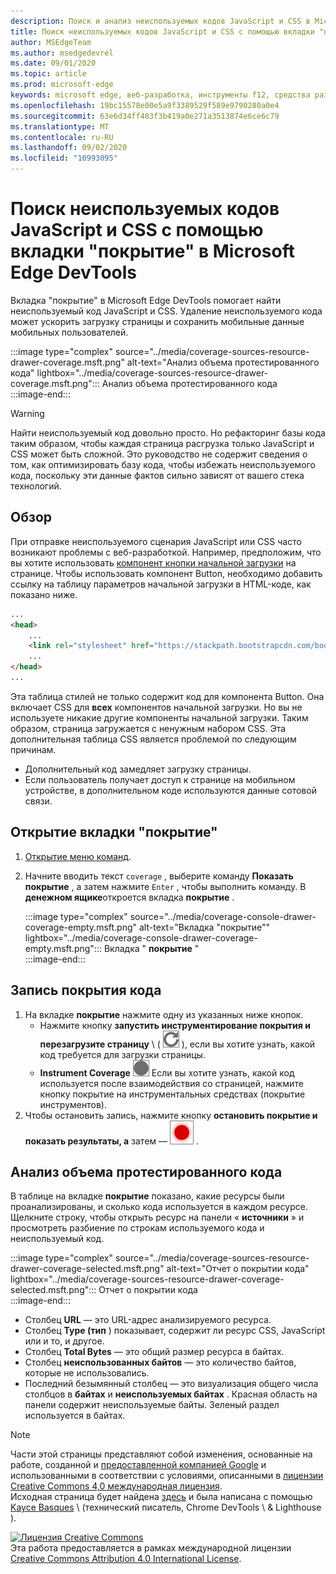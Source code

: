 ```yaml
---
description: Поиск и анализ неиспользуемых кодов JavaScript и CSS в Microsoft Edge DevTools.
title: Поиск неиспользуемых кодов JavaScript и CSS с помощью вкладки "покрытие" в Microsoft Edge DevTools
author: MSEdgeTeam
ms.author: msedgedevrel
ms.date: 09/01/2020
ms.topic: article
ms.prod: microsoft-edge
keywords: microsoft edge, веб-разработка, инструменты f12, средства разработчика
ms.openlocfilehash: 19bc15578e00e5a9f3389529f589e9790280a0e4
ms.sourcegitcommit: 63e6d34ff483f3b419a0e271a3513874e6ce6c79
ms.translationtype: MT
ms.contentlocale: ru-RU
ms.lasthandoff: 09/02/2020
ms.locfileid: "10993095"
---
```

<!-- Copyright Kayce Basques 

   Licensed under the Apache License, Version 2.0 (the "License");
   you may not use this file except in compliance with the License.
   You may obtain a copy of the License at

       https://www.apache.org/licenses/LICENSE-2.0

   Unless required by applicable law or agreed to in writing, software
   distributed under the License is distributed on an "AS IS" BASIS,
   WITHOUT WARRANTIES OR CONDITIONS OF ANY KIND, either express or implied.
   See the License for the specific language governing permissions and
   limitations under the License.  -->





# Поиск неиспользуемых кодов JavaScript и CSS с помощью вкладки "покрытие" в Microsoft Edge DevTools   



Вкладка "покрытие" в Microsoft Edge DevTools помогает найти неиспользуемый код JavaScript и CSS.  Удаление неиспользуемого кода может ускорить загрузку страницы и сохранить мобильные данные мобильных пользователей.  

:::image type="complex" source="../media/coverage-sources-resource-drawer-coverage.msft.png" alt-text="Анализ объема протестированного кода" lightbox="../media/coverage-sources-resource-drawer-coverage.msft.png":::
   Анализ объема протестированного кода  
:::image-end:::  

> [!WARNING]
> Найти неиспользуемый код довольно просто.  Но рефакторинг базы кода таким образом, чтобы каждая страница расгрузка только JavaScript и CSS может быть сложной.  Это руководство не содержит сведения о том, как оптимизировать базу кода, чтобы избежать неиспользуемого кода, поскольку эти данные фактов сильно зависят от вашего стека технологий.  

## Обзор   

При отправке неиспользуемого сценария JavaScript или CSS часто возникают проблемы с веб-разработкой.  Например, предположим, что вы хотите использовать [компонент кнопки начальной загрузки][BootstrapButtons] на странице.  Чтобы использовать компонент Button, необходимо добавить ссылку на таблицу параметров начальной загрузки в HTML-коде, как показано ниже.  

```html
...
<head>
    ...
    <link rel="stylesheet" href="https://stackpath.bootstrapcdn.com/bootstrap/4.3.1/css/bootstrap.min.css" integrity="sha384-ggOyR0iXCbMQv3Xipma34MD+dH/1fQ784/j6cY/iJTQUOhcWr7x9JvoRxT2MZw1T" crossorigin="anonymous">
    ...
</head>
...
```  

Эта таблица стилей не только содержит код для компонента Button.  Она включает CSS для **всех** компонентов начальной загрузки.  Но вы не используете никакие другие компоненты начальной загрузки.  Таким образом, страница загружается с ненужным набором CSS.  Эта дополнительная таблица CSS является проблемой по следующим причинам.  

*   Дополнительный код замедляет загрузку страницы.  <!--See [Render-Blocking CSS][render].  -->  
*   Если пользователь получает доступ к странице на мобильном устройстве, в дополнительном коде используются данные сотовой связи.  
    
<!--[render]: /web/fundamentals/performance/critical-rendering-path/render-blocking-css  -->  

## Открытие вкладки "покрытие"   

1.  [Открытие меню команд][DevToolsCommandMenu].  
1.  Начните вводить текст `coverage` , выберите команду **Показать покрытие** , а затем нажмите `Enter` , чтобы выполнить команду.  В **денежном ящике**откроется вкладка **покрытие** .  

    :::image type="complex" source="../media/coverage-console-drawer-coverage-empty.msft.png" alt-text="Вкладка "покрытие"" lightbox="../media/coverage-console-drawer-coverage-empty.msft.png":::
       Вкладка " **покрытие** "  
    :::image-end:::  
    
## Запись покрытия кода   

1.  На вкладке **покрытие** нажмите одну из указанных ниже кнопок.  
    *   Нажмите кнопку **запустить инструментирование покрытия и перезагрузите страницу** \ ( ![ Запуск инструментированного покрытия и перезагрузка страницы ][ImageReloadIcon] \), если вы хотите узнать, какой код требуется для загрузки страницы.  
    *   **Instrument Coverage** ![ ][ImageRecordIcon] Если вы хотите узнать, какой код используется после взаимодействия со страницей, нажмите кнопку покрытие на инструментальных средствах (покрытие инструментов).  
1.  Чтобы остановить запись, нажмите кнопку **остановить покрытие и показать результаты, а** затем — ![ остановить покрытие инструментирования и показать результаты ][ImageStopIcon] .  
    
## Анализ объема протестированного кода   

В таблице на вкладке **покрытие** показано, какие ресурсы были проанализированы, и сколько кода используется в каждом ресурсе.  Щелкните строку, чтобы открыть ресурс на панели « **источники** » и просмотреть разбиение по строкам используемого кода и неиспользуемый код.  

:::image type="complex" source="../media/coverage-sources-resource-drawer-coverage-selected.msft.png" alt-text="Отчет о покрытии кода" lightbox="../media/coverage-sources-resource-drawer-coverage-selected.msft.png":::
   Отчет о покрытии кода  
:::image-end:::  

*   Столбец **URL** — это URL-адрес анализируемого ресурса.  
*   Столбец **Type (тип** ) показывает, содержит ли ресурс CSS, JavaScript или и то, и другое.  
*   Столбец **Total Bytes** — это общий размер ресурса в байтах.  
*   Столбец **неиспользованных байтов** — это количество байтов, которые не использовались.  
*   Последний безымянный столбец — это визуализация общего числа столбцов в **байтах** и **неиспользуемых байтах** .  Красная область на панели содержит неиспользуемые байты.  Зеленый раздел используется в байтах.  
    
<!--  
 


-->  

<!-- image links -->  

[ImageReloadIcon]: ../media/reload-icon.msft.png  
[ImageRecordIcon]: ../media/record-icon.msft.png  
[ImageStopIcon]: ../media/stop-icon.msft.png  

<!-- links -->  

[DevToolsCommandMenu]: ../command-menu/index.md "Выполнение команд с помощью командного меню Microsoft Edge DevTools | Документы Microsoft"  

[BootstrapButtons]: https://getbootstrap.com/docs/4.3/components/buttons "Кнопки для загрузки"  

> [!NOTE]
> Части этой страницы представляют собой изменения, основанные на работе, созданной и [предоставленной компанией Google][GoogleSitePolicies] и использованными в соответствии с условиями, описанными в [лицензии Creative Commons 4,0 международная лицензия][CCA4IL].  
> Исходная страница будет найдена [здесь](https://developers.google.com/web/tools/chrome-devtools/coverage/index) и была написана с помощью [Kayce Basques][KayceBasques] \ (технический писатель, Chrome DevTools \ & Lighthouse \).  

[![Лицензия Creative Commons][CCby4Image]][CCA4IL]  
Эта работа предоставляется в рамках международной лицензии [Creative Commons Attribution 4.0 International License][CCA4IL].  

[CCA4IL]: https://creativecommons.org/licenses/by/4.0  
[CCby4Image]: https://i.creativecommons.org/l/by/4.0/88x31.png  
[GoogleSitePolicies]: https://developers.google.com/terms/site-policies  
[KayceBasques]: https://developers.google.com/web/resources/contributors/kaycebasques  
